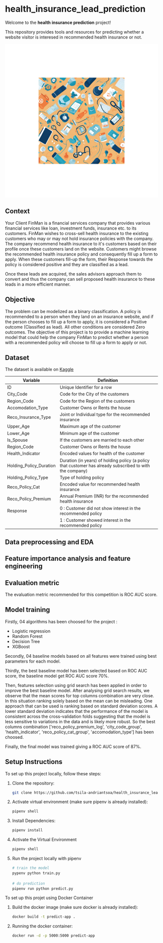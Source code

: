 # health_insurance_lead_prediction

Welcome to the **health insurance prediction** project! 

This repository provides tools and resources for predicting whether a website visitor is interesed in recommended health insurance or not.

![health insurrance](https://github.com/tsila-andriantsoa/health_insurance_lead_prediction/blob/main/img/health_insurrance.png)

## Context

Your Client FinMan is a financial services company that provides various financial services like loan, investment funds, insurance etc. to its customers. FinMan wishes to cross-sell health insurance to the existing customers who may or may not hold insurance policies with the company. The company recommend health insurance to it's customers based on their profile once these customers land on the website. Customers might browse the recommended health insurance policy and consequently fill up a form to apply. When these customers fill-up the form, their Response towards the policy is considered positive and they are classified as a lead.

Once these leads are acquired, the sales advisors approach them to convert and thus the company can sell proposed health insurance to these leads in a more efficient manner.

## Objective

The problem can be modelized as a binary classification. 
A policy is recommended to a person when they land on an insurance website, and if the person chooses to fill up a form to apply, it is considered a Positive outcome (Classified as lead). All other conditions are considered Zero outcomes.
The objective of this project is to provide a machine learning model that could help the company FinMan to predict whether a person with a recommended policy will choose to fill up a form to apply or not.

## Dataset

The dataset is available on [Kaggle](https://www.kaggle.com/datasets/sureshmecad/health-insurance-lead-prediction)

| Variable | Definition |
|------------------|-----------------|
| ID   | Unique Identifier for a row |
| City_Code | Code for the City of the customers |
| Region_Code | Code for the Region of the customers |
| Accomodation_Type  | Customer Owns or Rents the house |
| Reco_Insurance_Type | Joint or Individual type for the recommended insurance |
| Upper_Age | Maximum age of the customer |
| Lower_Age   | Minimum age of the customer |
| Is_Spouse | If the customers are married to each other |
| Region_Code | Customer Owns or Rents the house |
| Health_Indicator | Encoded values for health of the customer |
| Holding_Policy_Duration | Duration (in years) of holding policy (a policy that customer has already subscribed to with the company) |
| Holding_Policy_Type | Type of holding policy |
| Reco_Policy_Cat | Encoded value for recommended health insurance |
| Reco_Policy_Premium | Annual Premium (INR) for the recommended health insurance |
| Response | 0 : Customer did not show interest in the recommended policy |
| | 1 : Customer showed interest in the recommended policy |

## Data preprocessing and EDA


## Feature importance analysis and feature engineering


## Evaluation metric

The evaluation metric recommended for this competition is ROC AUC score.

## Model training

Firstly, 04 algorithms has been choosed for the project : 
- Logistic regression
- Random Forest
- Decision Tree
- XGBoost
  
Secondly, 04 baseline models based on all features were trained using best parameters for each model.

Thirdly, the best baseline model has been selected based on ROC AUC score, the baseline model get ROC AUC score 70%. 

Then, features selection using grid search has been applied in order to improve the best baseline model.
After analysing grid search results, we observe that the mean scores for top columns combination are very close. In this situation ranking solely based on the mean can be misleading. 
One approach that can be used is ranking based on standard deviation scores. A lower standard deviation indicates that the performance of the model is consistent across the cross-validation folds suggesting that the model is less sensitive to variations in the data and is likely more robust. So the best columns combination ['reco_policy_premium_log', 'city_code_group', 'health_indicator', 'reco_policy_cat_group', 'accomodation_type'] has been choosed.

Finally, the final model was trained giving a ROC AUC score of 87%.

## Setup Instructions

To set up this project locally, follow these steps:

1. Clone the repository:
   ```bash
   git clone https://github.com/tsila-andriantsoa/health_insurance_lead_prediction.git

2. Activate virtual environment (make sure pipenv is already installed):
   ```bash
   pipenv shell

3. Install Dependencies:
   ```bash
   pipenv install

4. Activate the Virtual Environment
   ```bash
   pipenv shell

5. Run the project locally with pipenv
    ```bash
   # train the model
   pypenv python train.py

   # do prediction
   pipenv run python predict.py

To set up this projet using Docker Container

1. Build the docker image (make sure docker is already installed):
   ```bash
   docker build -t predict-app .

2. Running the docker container:
   ```bash
   docker run -d -p 5000:5000 predict-app
   
